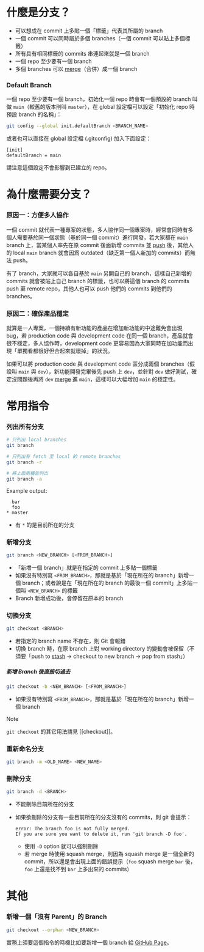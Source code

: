 # 什麼是分支？

- 可以想成在 commit 上多貼一個「標籤」代表其所屬的 branch
- 一個 commit 可以同時屬於多個 branches（一個 commit 可以貼上多個標籤）
- 所有具有相同標籤的 commits 串連起來就是一個 branch
- 一個 repo 至少要有一個 branch
- 多個 branches 可以 [merge](</Tools/Git/merge.md>)（合併）成一個 branch

### Default Branch

一個 repo 至少要有一個 branch，初始化一個 repo 時會有一個預設的 branch 叫做 `main`（較舊的版本則叫 `master`），在 global 設定檔可以設定「初始化 repo 時預設 branch 的名稱」：

```sh
git config --global init.defaultBranch <BRANCH_NAME>
```

或者也可以直接在 global 設定檔 (.gitconfig) 加入下面設定：

```properties
[init]
defaultBranch = main
```

請注意這個設定不會影響到已建立的 repo。

# 為什麼需要分支？

### 原因一：方便多人協作

一個 commit 就代表一種專案的狀態，多人協作同一個專案時，經常會同時有多個人需要基於同一個狀態（基於同一個 commit）進行開發，若大家都在 `main` branch 上，當某個人率先在原 commit 後面新增 commits 並 [push](</Tools/Git/push、fetch、pull.md#`git push`>) 後，其他人的 local `main` branch 就會因爲 outdated（缺乏第一個人新加的 commits）而無法 push。

有了 branch，大家就可以各自基於 `main` 另開自己的 branch，這樣自己新增的 commits 就會被貼上自己 branch 的標籤，也可以將這個 branch 的 commits push 至 remote repo，其他人也可以 push 他們的 commits 到他們的 branches。

### 原因二：確保產品穩定

就算是一人專案，一個持續有新功能的產品在增加新功能的中途難免會出現 bug，若 production code 與 development code 在同一個 branch，產品就會很不穩定，多人協作時，development code 更容易因為大家同時在加功能而出現「單獨看都很好但合起來就壞掉」的狀況。

如果可以將 production code 與 development code 區分成兩個 branches（假設叫 `main` 與 `dev`），新功能開發完畢後先 push 上 `dev`，並針對 `dev` 做好測試，確定沒問題後再將 `dev` [merge](</Tools/Git/merge.md>) 進 `main`，這樣可以大幅增加 `main` 的穩定性。

# 常用指令

### 列出所有分支

```bash
# 只列出 local branches
git branch

# 只列出有 fetch 至 local 的 remote branches
git branch -r

# 將上面兩種皆列出
git branch -a
```

Example output:

```plantext
  bar
  foo
* master
```

- 有 `*` 的是目前所在的分支

### 新增分支

```sh
git branch <NEW_BRANCH> [<FROM_BRANCH>]
```

- 「新增一個 branch」就是在指定的 commit 上多貼一個標籤
- 如果沒有特別寫 `<FROM_BRANCH>`，那就是基於「現在所在的 branch」新增一個 branch；或者說是在「現在所在的 branch 的最後一個 commit」上多貼一個叫 `<NEW_BRANCH>` 的標籤
- Branch 新增成功後，會停留在原本的 branch

### 切換分支

```sh
git checkout <BRANCH>
```

- 若指定的 branch name 不存在，則 Git 會報錯
- 切換 branch 時，在原 branch 上對 working directory 的變動會被保留（不須要「push to [stash](</Tools/Git/stash.md>) → checkout to new branch → pop from stash」）

##### 新增 Branch 後直接切過去

```sh
git checkout -b <NEW_BRANCH> [<FROM_BRANCH>]
```

- 如果沒有特別寫 `<FROM_BRANCH>`，那就是基於「現在所在的 branch」新增一個 branch

>[!Note]
>`git checkout` 的其它用法請見 [[checkout]]。

### 重新命名分支

```sh
git branch -m <OLD_NAME> <NEW_NAME>
```

### 刪除分支

```sh
git branch -d <BRANCH>
```

- 不能刪除目前所在的分支
- 如果欲刪除的分支有一些目前所在的分支沒有的 commits，則 git 會提示：

    ```plaintext
    error: The branch foo is not fully merged.
    If you are sure you want to delete it, run 'git branch -D foo'.
    ```

    - 使用 `-D` option 就可以強制刪除
    - 若 merge 時使用 squash merge，則因為 squash merge 是一個全新的 commit，所以還是會出現上面的錯誤提示（`foo` squash merge `bar` 後，`foo` 上還是找不到 `bar` 上多出來的 commits）

# 其他

### 新增一個「沒有 Parent」的 Branch

```sh
git checkout --orphan <NEW_BRANCH>
```

實務上須要這個指令的時機比如要新增一個 branch 給 [GitHub Page](</Tools/Git/GitHub/GitHub Page.md>)。
